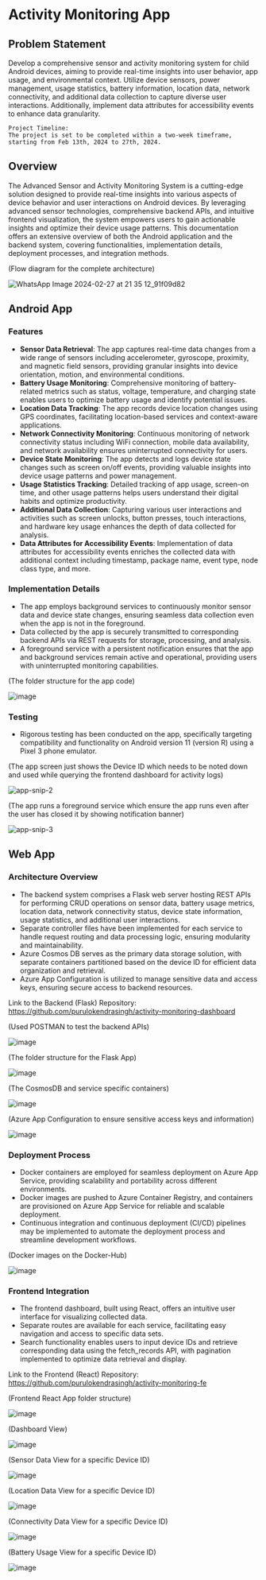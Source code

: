 # Activity Monitoring App

## Problem Statement

Develop a comprehensive sensor and activity monitoring system for child Android devices, aiming to provide real-time insights into user behavior, app usage, and environmental context. Utilize device sensors, power management, usage statistics, battery information, location data, network connectivity, and additional data collection to capture diverse user interactions. Additionally, implement data attributes for accessibility events to enhance data granularity.

  ```
  Project Timeline:
  The project is set to be completed within a two-week timeframe, starting from Feb 13th, 2024 to 27th, 2024.
  ```

## Overview
The Advanced Sensor and Activity Monitoring System is a cutting-edge solution designed to provide real-time insights into various aspects of device behavior and user interactions on Android devices. By leveraging advanced sensor technologies, comprehensive backend APIs, and intuitive frontend visualization, the system empowers users to gain actionable insights and optimize their device usage patterns. This documentation offers an extensive overview of both the Android application and the backend system, covering functionalities, implementation details, deployment processes, and integration methods.

(Flow diagram for the complete architecture)

![WhatsApp Image 2024-02-27 at 21 35 12_91f09d82](https://github.com/purulokendrasingh/activity-monitoring-app/assets/29207426/6f9be043-c9c7-4728-8889-0fc2dbd734eb)


## Android App

### Features
- **Sensor Data Retrieval**: The app captures real-time data changes from a wide range of sensors including accelerometer, gyroscope, proximity, and magnetic field sensors, providing granular insights into device orientation, motion, and environmental conditions.
- **Battery Usage Monitoring**: Comprehensive monitoring of battery-related metrics such as status, voltage, temperature, and charging state enables users to optimize battery usage and identify potential issues.
- **Location Data Tracking**: The app records device location changes using GPS coordinates, facilitating location-based services and context-aware applications.
- **Network Connectivity Monitoring**: Continuous monitoring of network connectivity status including WiFi connection, mobile data availability, and network availability ensures uninterrupted connectivity for users.
- **Device State Monitoring**: The app detects and logs device state changes such as screen on/off events, providing valuable insights into device usage patterns and power management.
- **Usage Statistics Tracking**: Detailed tracking of app usage, screen-on time, and other usage patterns helps users understand their digital habits and optimize productivity.
- **Additional Data Collection**: Capturing various user interactions and activities such as screen unlocks, button presses, touch interactions, and hardware key usage enhances the depth of data collected for analysis.
- **Data Attributes for Accessibility Events**: Implementation of data attributes for accessibility events enriches the collected data with additional context including timestamp, package name, event type, node class type, and more.

### Implementation Details
- The app employs background services to continuously monitor sensor data and device state changes, ensuring seamless data collection even when the app is not in the foreground.
- Data collected by the app is securely transmitted to corresponding backend APIs via REST requests for storage, processing, and analysis.
- A foreground service with a persistent notification ensures that the app and background services remain active and operational, providing users with uninterrupted monitoring capabilities.

(The folder structure for the app code)

![image](https://github.com/purulokendrasingh/activity-monitoring-app/assets/29207426/361f8d72-7274-483b-8857-536f53b51343)


### Testing
- Rigorous testing has been conducted on the app, specifically targeting compatibility and functionality on Android version 11 (version R) using a Pixel 3 phone emulator.

(The app screen just shows the Device ID which needs to be noted down and used while querying the frontend dashboard for activity logs)

![app-snip-2](https://github.com/purulokendrasingh/activity-monitoring-app/assets/29207426/f9c4dac0-ccb7-4c15-b3b0-a740785f43ca)

(The app runs a foreground service which ensure the app runs even after the user has closed it by showing notification banner)

![app-snip-3](https://github.com/purulokendrasingh/activity-monitoring-app/assets/29207426/459019a0-798e-4f88-b9b9-f02593aed6d9)
  

## Web App

### Architecture Overview
- The backend system comprises a Flask web server hosting REST APIs for performing CRUD operations on sensor data, battery usage metrics, location data, network connectivity status, device state information, usage statistics, and additional user interactions.
- Separate controller files have been implemented for each service to handle request routing and data processing logic, ensuring modularity and maintainability.
- Azure Cosmos DB serves as the primary data storage solution, with separate containers partitioned based on the device ID for efficient data organization and retrieval.
- Azure App Configuration is utilized to manage sensitive data and access keys, ensuring secure access to backend resources.


Link to the Backend (Flask) Repository: https://github.com/purulokendrasingh/activity-monitoring-dashboard

(Used POSTMAN to test the backend APIs)

![image](https://github.com/purulokendrasingh/activity-monitoring-app/assets/29207426/6c95d526-ec41-4045-85a3-3e45136c2f83)

(The folder structure for the Flask App)

![image](https://github.com/purulokendrasingh/activity-monitoring-app/assets/29207426/f4e8a0b7-ff10-4ff4-b033-9e14d7ede27a)

(The CosmosDB and service specific containers)

![image](https://github.com/purulokendrasingh/activity-monitoring-app/assets/29207426/c3fcddcb-a584-4c71-981a-233b0830a708)

(Azure App Configuration to ensure sensitive access keys and information)

![image](https://github.com/purulokendrasingh/activity-monitoring-app/assets/29207426/94b5107d-abbb-42f0-ac4e-876c50e37d0c)



### Deployment Process
- Docker containers are employed for seamless deployment on Azure App Service, providing scalability and portability across different environments.
- Docker images are pushed to Azure Container Registry, and containers are provisioned on Azure App Service for reliable and scalable deployment.
- Continuous integration and continuous deployment (CI/CD) pipelines may be implemented to automate the deployment process and streamline development workflows.

(Docker images on the Docker-Hub)

![image](https://github.com/purulokendrasingh/activity-monitoring-app/assets/29207426/f30b0459-ee8e-4808-9dfe-74d78077319c)


### Frontend Integration
- The frontend dashboard, built using React, offers an intuitive user interface for visualizing collected data.
- Separate routes are available for each service, facilitating easy navigation and access to specific data sets.
- Search functionality enables users to input device IDs and retrieve corresponding data using the fetch_records API, with pagination implemented to optimize data retrieval and display.

Link to the Frontend (React) Repository: https://github.com/purulokendrasingh/activity-monitoring-fe

(Frontend React App folder structure)

![image](https://github.com/purulokendrasingh/activity-monitoring-app/assets/29207426/1e14f83e-bf15-4b30-9103-2b85fc3d9269)

(Dashboard View)

![image](https://github.com/purulokendrasingh/activity-monitoring-app/assets/29207426/4f02b442-3e16-4018-ba86-5205628d04c9)

(Sensor Data View for a specific Device ID)

![image](https://github.com/purulokendrasingh/activity-monitoring-app/assets/29207426/ef71d2cd-b4f1-46f7-a236-f4e92c67e25a)

(Location Data View for a specific Device ID)

![image](https://github.com/purulokendrasingh/activity-monitoring-app/assets/29207426/9fb95b69-532c-4c51-b2dc-bce074517140)

(Connectivity Data View for a specific Device ID)

![image](https://github.com/purulokendrasingh/activity-monitoring-app/assets/29207426/96f88d76-bbd4-472d-a506-01dfad2d6206)

(Battery Usage View for a specific Device ID)

![image](https://github.com/purulokendrasingh/activity-monitoring-app/assets/29207426/aded23dc-b009-4a50-9d3b-81f848df2412)


